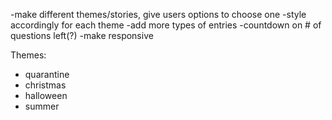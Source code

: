 -make different themes/stories, give users options to choose one
-style accordingly for each theme
-add more types of entries
-countdown on # of questions left(?)
-make responsive

Themes:
- quarantine
- christmas
- halloween
- summer